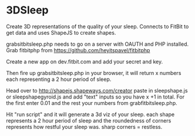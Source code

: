 # 3DSleep
Create 3D representations of the quality of your sleep. Connects to FitBit to get data and uses ShapeJS to create shapes.

grabsitbitsleep.php needs to go on a server with OAUTH and PHP installed. Grab fitbitphp from https://github.com/heyitspavel/fitbitphp

Create a new app on dev.fitbit.com and add your secret and key.

Then fire up  grabsitbitsleep.php in your browser, it will return x numbers each representing a 2 hour period of sleep.

Head over to http://shapejs.shapeways.com/creator paste in sleepshape.js or sleepshapegyroid.js and add "text" inputs so you have x +1 in total. For the first enter 0.01 and the rest your numbers from grabfitbitsleep.php.

Hit "run script" and it will generate a 3d viz of your sleep. each shape represents a 2 hour period of sleep and the roundedness of corners represents how restful your sleep was. sharp corners = restless.
